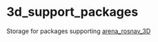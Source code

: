 # 3d_support_packages
Storage for packages supporting [arena_rosnav_3D](https://github.com/ignc-research/arena-rosnav-3D)
